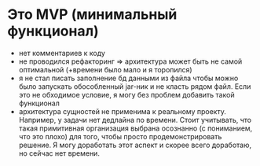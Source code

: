 # Это MVP (минимальный функционал)
* нет комментариев к коду
* не проводился рефакторинг => архитектура может быть не самой оптимальной (+времени было мало и я торопился)
* я не стал писать заполнение бд данными из файла чтобы можно было запускать обособленный jar-ник и не класть рядом файл. 
Если это не обходимое условие, я могу без проблем добавить такой функционал
* архитектура сущностей не применима к реальному проекту. Например, у задачи нет дедлайна по времени. Стоит учитывать,
что такая примитивная организация выбрана осознанно (с пониманием, что это плохо) для того, чтобы просто продемонстрировать решение.
Я могу доработать этот аспект и скорее всего доработаю, но сейчас нет времени.
